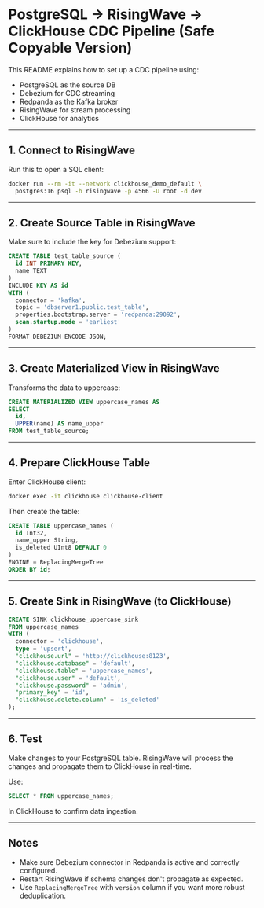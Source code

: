 # PostgreSQL → RisingWave → ClickHouse CDC Pipeline (Safe Copyable Version)

This README explains how to set up a CDC pipeline using:

- PostgreSQL as the source DB
- Debezium for CDC streaming
- Redpanda as the Kafka broker
- RisingWave for stream processing
- ClickHouse for analytics

---

## 1. Connect to RisingWave

Run this to open a SQL client:

```bash
docker run --rm -it --network clickhouse_demo_default \
  postgres:16 psql -h risingwave -p 4566 -U root -d dev
```

---

## 2. Create Source Table in RisingWave

Make sure to include the key for Debezium support:

```sql
CREATE TABLE test_table_source (
  id INT PRIMARY KEY,
  name TEXT
)
INCLUDE KEY AS id
WITH (
  connector = 'kafka',
  topic = 'dbserver1.public.test_table',
  properties.bootstrap.server = 'redpanda:29092',
  scan.startup.mode = 'earliest'
)
FORMAT DEBEZIUM ENCODE JSON;
```

---

## 3. Create Materialized View in RisingWave

Transforms the data to uppercase:

```sql
CREATE MATERIALIZED VIEW uppercase_names AS
SELECT
  id,
  UPPER(name) AS name_upper
FROM test_table_source;
```

---

## 4. Prepare ClickHouse Table

Enter ClickHouse client:

```bash
docker exec -it clickhouse clickhouse-client
```

Then create the table:

```sql
CREATE TABLE uppercase_names (
  id Int32,
  name_upper String,
  is_deleted UInt8 DEFAULT 0
)
ENGINE = ReplacingMergeTree
ORDER BY id;
```

---

## 5. Create Sink in RisingWave (to ClickHouse)

```sql
CREATE SINK clickhouse_uppercase_sink
FROM uppercase_names
WITH (
  connector = 'clickhouse',
  type = 'upsert',
  "clickhouse.url" = 'http://clickhouse:8123',
  "clickhouse.database" = 'default',
  "clickhouse.table" = 'uppercase_names',
  "clickhouse.user" = 'default',
  "clickhouse.password" = 'admin',
  "primary_key" = 'id',
  "clickhouse.delete.column" = 'is_deleted'
);
```

---

## 6. Test

Make changes to your PostgreSQL table. RisingWave will process the changes and propagate them to ClickHouse in real-time.

Use:

```sql
SELECT * FROM uppercase_names;
```

In ClickHouse to confirm data ingestion.

---

## Notes

- Make sure Debezium connector in Redpanda is active and correctly configured.
- Restart RisingWave if schema changes don't propagate as expected.
- Use `ReplacingMergeTree` with `version` column if you want more robust deduplication.

